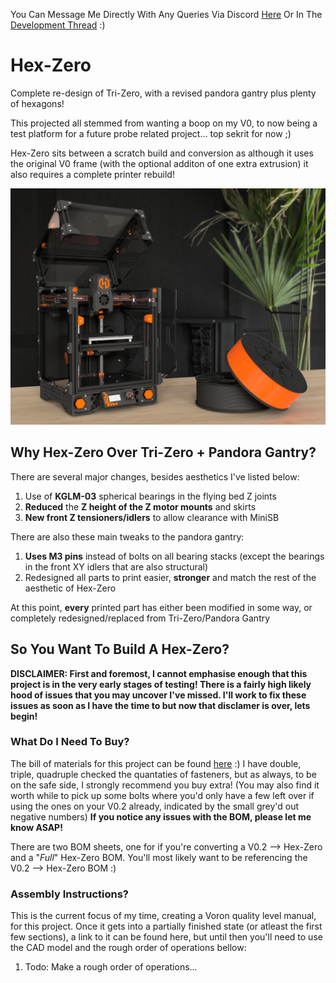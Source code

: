 You Can Message Me Directly With Any Queries Via Discord [Here](https://discordapp.com/users/581384112687022080) Or In The [Development Thread](https://discordapp.com/channels/825469421346226226/1095450118553084085) :)
# Hex-Zero

Complete re-design of Tri-Zero, with a revised pandora gantry plus plenty of hexagons!

This projected all stemmed from wanting a boop on my V0, to now being a test platform for a future probe related project... top sekrit for now ;)

Hex-Zero sits between a scratch build and conversion as although it uses the original V0 frame (with the optional additon of one extra extrusion) it also requires a complete printer rebuild!

![Hex-Zero_Render](/Images/Renders/Hex-Zero_Render.png)

## Why Hex-Zero Over Tri-Zero + Pandora Gantry?

There are several major changes, besides aesthetics I've listed below:

1. Use of **KGLM-03** spherical bearings in the flying bed Z joints
2. **Reduced** the **Z height of the Z motor mounts** and skirts
3. **New front Z tensioners/idlers** to allow clearance with MiniSB

There are also these main tweaks to the pandora gantry:

1. **Uses M3 pins** instead of bolts on all bearing stacks (except the bearings in the front XY idlers that are also structural)
2. Redesigned all parts to print easier, **stronger** and match the rest of the aesthetic of Hex-Zero

At this point, **every** printed part has either been modified in some way, or completely redesigned/replaced from Tri-Zero/Pandora Gantry 

## So You Want To Build A Hex-Zero?

**DISCLAIMER: First and foremost, I cannot emphasise enough that this project is in the very early stages of testing! There is a fairly high likely hood of issues that you may uncover I've missed. I'll work to fix these issues as soon as I have the time to but now that disclamer is over, lets begin!**

### What Do I Need To Buy?

The bill of materials for this project can be found [here](https://docs.google.com/spreadsheets/d/1F7fQtRNNPEZ1YoKCzFcIuKrkByZ1SoN8qf_lLwIh3ww/edit?usp=sharing) :) I have double, triple, quadruple checked the quantaties of fasteners, but as always, to be on the safe side, I strongly recommend you buy extra! (You may also find it worth while to pick up some bolts where you'd only have a few left over if using the ones on your V0.2 already, indicated by the small grey'd out negative numbers) **If you notice any issues with the BOM, please let me know ASAP!**

There are two BOM sheets, one for if you're converting a V0.2 --> Hex-Zero and a "*Full*" Hex-Zero BOM. You'll most likely want to be referencing the V0.2 --> Hex-Zero BOM :)

### Assembly Instructions?

This is the current focus of my time, creating a Voron quality level manual, for this project. Once it gets into a partially finished state (or atleast the first few sections), a link to it can be found here, but until then you'll need to use the CAD model and the rough order of operations bellow:

1.  Todo: Make a rough order of operations...
